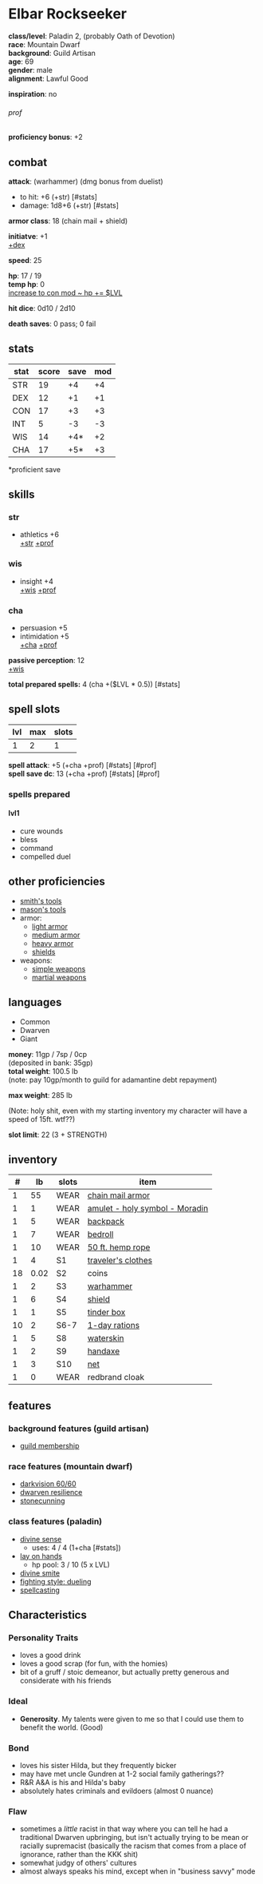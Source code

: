 # Elbar Rockseeker
**class/level**: Paladin 2, (probably Oath of Devotion)  
**race**: Mountain Dwarf  
**background**: Guild Artisan  
**age**: 69  
**gender**: male  
**alignment**: Lawful Good

**inspiration**: no

###### prof
**proficiency bonus**: +2  

## combat

**attack**: (warhammer) (dmg bonus from duelist)
- to hit: +6 (+str) [#stats]
- damage: 1d8+6 (+str) [#stats]

**armor class**: 18 (chain mail + shield)
  
**initiatve**: +1  
[+dex](#stats)  

**speed**: 25  

**hp**: 17 / 19  
**temp hp**: 0  
[increase to con mod ~ hp += $LVL](#stats)

**hit dice**: 0d10 / 2d10  

**death saves**: 0 pass; 0 fail  

## stats  
|stat|score|save|mod|  
|----|-----|----|---|  
|STR |19   |+4  |+4 |  
|DEX |12   |+1  |+1 |  
|CON |17   |+3  |+3 |  
|INT |5    |-3  |-3 |  
|WIS |14   |+4* |+2 |  
|CHA |17   |+5* |+3 |  
  
\*proficient save  
  
## skills  
### str  
- athletics +6  
[+str](#stats) [+prof](#prof)  

### wis  
- insight +4  
[+wis](#stats) [+prof](#prof)  

### cha  
- persuasion +5  
- intimidation +5  
[+cha](#stats) [+prof](#prof)  
  
**passive perception**: 12  
[+wis](#stats)

**total prepared spells:** 4 (cha +($LVL * 0.5)) [#stats]

## spell slots  
|lvl|max|slots|  
|---|---|-----|  
|1  |2  |1    |  

**spell attack**: +5 (+cha +prof) [#stats] [#prof]  
**spell save dc**: 13 (+cha +prof) [#stats] [#prof]  

### spells prepared  
#### lvl1

- cure wounds
- bless
- command
- compelled duel

## other proficiencies  
- [smith's tools](https://2014.5e.tools/items.html#smith's%20tools_phb)
- [mason's tools](https://2014.5e.tools/items.html#mason's%20tools_phb)
- armor:
    - [light armor](https://2014.5e.tools/items.html#blankhash,flsttype:light%20armor=1)
    - [medium armor](https://2014.5e.tools/items.html#blankhash,flsttype:medium%20armor=1)
    - [heavy armor](https://2014.5e.tools/items.html#blankhash,flsttype:heavy%20armor=1)
    - [shields](https://2014.5e.tools/items.html#shield_phb)
- weapons:
    - [simple weapons](https://2014.5e.tools/tables.html#weapons_phb)
    - [martial weapons](https://2014.5e.tools/tables.html#weapons_phb)

## languages
- Common
- Dwarven
- Giant

**money**: 11gp / 7sp / 0cp  
(deposited in bank: 35gp)  
**total weight**: 100.5 lb  
(note: pay 10gp/month to guild for adamantine debt repayment)  

**max weight**: 285 lb

(Note: holy shit, even with my starting inventory my character will have a speed of 15ft. wtf??)

**slot limit**: 22 (3 + STRENGTH)

## inventory  
|#   |lb  |slots|item|  
|----|--- |-----|----|  
|1   |55  |WEAR |[chain mail armor](https://2014.5e.tools/items.html#chain%20mail_phb)|  
|1   |1   |WEAR |[amulet - holy symbol - Moradin](https://2014.5e.tools/items.html#amulet_phb)|  
|1   |5   |WEAR |[backpack](https://2014.5e.tools/items.html#backpack_phb)|  
|1   |7   |WEAR |[bedroll](https://2014.5e.tools/items.html#bedroll_phb)|  
|1   |10  |WEAR |[50 ft. hemp rope](https://2014.5e.tools/items.html#hempen%20rope%20(50%20feet)_phb)|  
|1   |4   |S1   |[traveler's clothes](https://2014.5e.tools/items.html#traveler's%20clothes_phb)|
|18  |0.02|S2   |coins|
|1   |2   |S3   |[warhammer](https://2014.5e.tools/items.html#warhammer_phb)|  
|1   |6   |S4   |[shield](https://2014.5e.tools/items.html#shield_phb)|  
|1   |1   |S5   |[tinder box](https://2014.5e.tools/items.html#tinderbox_phb)|  
|10  |2   |S6-7 |[1-day rations](https://2014.5e.tools/items.html#rations%20(1%20day)_phb)|  
|1   |5   |S8   |[waterskin](https://2014.5e.tools/items.html#waterskin_phb)|  
|1   |2   |S9   |[handaxe](https://2014.5e.tools/items.html#handaxe_phb)|
|1   |3   |S10  |[net](https://2014.5e.tools/items.html#net_phb)|
|1   |0   |WEAR |redbrand cloak|

## features  
### background features (guild artisan)  
- [guild membership](https://2014.5e.tools/backgrounds.html#guild%20artisan_phb)  
### race features (mountain dwarf)
- [darkvision 60/60](https://2014.5e.tools/races.html#dwarf%20(mountain)_phb)
- [dwarven resilience](https://2014.5e.tools/races.html#dwarf%20(mountain)_phb)
- [stonecunning](https://2014.5e.tools/races.html#dwarf%20(mountain)_phb)
### class features (paladin)  
- [divine sense](https://2014.5e.tools/classes.html#paladin_phb,state:feature=s0-0)
    - uses: 4 / 4 (1+cha [#stats])
- [lay on hands](https://2014.5e.tools/classes.html#paladin_phb,state:feature=s0-1)
    - hp pool: 3 / 10 (5 x LVL)
- [divine smite](https://2014.5e.tools/classes.html#paladin_phb,state:feature=s1-0)
- [fighting style: dueling](https://2014.5e.tools/classes.html#paladin_phb,state:feature=s1-1)
- [spellcasting](https://2014.5e.tools/classes.html#paladin_phb,state:feature=s1-2)

## Characteristics

### Personality Traits
- loves a good drink
- loves a good scrap (for fun, with the homies)
- bit of a gruff / stoic demeanor, but actually pretty generous and considerate with his friends

### Ideal
- **Generosity**. My talents were given to me so that I could use them to benefit the world. (Good)

### Bond
- loves his sister Hilda, but they frequently bicker
- may have met uncle Gundren at 1-2 social family gatherings??
- R&R A&A is his and Hilda's baby
- absolutely hates criminals and evildoers (almost 0 nuance)

### Flaw
- sometimes a *little* racist in that way where you can tell he had a traditional Dwarven upbringing, but isn't actually trying to be mean or racially supremacist (basically the racism that comes from a place of ignorance, rather than the KKK shit)
- somewhat judgy of others' cultures
- almost always speaks his mind, except when in "business savvy" mode
